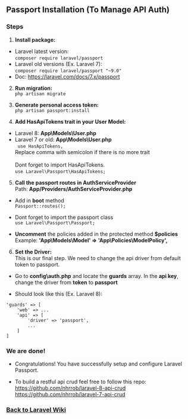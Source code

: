 ## Passport Installation (To Manage API Auth)

### Steps
1. **Install package:** 
- Laravel latest version: <br>
``` composer require laravel/passport ```
- Laravel old versions (Ex. Laravel 7): <br> 
``` composer require laravel/passport "~9.0" ```
- Doc: https://laravel.com/docs/7.x/passport 

2. **Run migration:** <br>
``` php artisan migrate ```

3. **Generate personal access token:** <br>
``` php artisan passport:install ```

4. **Add HasApiTokens trait in your User Model:**
- Laravel 8: **App\Models\User.php**
- Laravel 7 or old: **App\Models\User.php**<br>
``` use HasApiTokens,```<br> 
Replace comma with semicolon if there is no more trait <br><br> 
Dont forget to import HasApiTokens. <br> 
``` use Laravel\Passport\HasApiTokens; ```

5. **Call the passport routes in AuthServiceProvider** <br>
Path: **App/Providers/AuthServiceProvider.php**<br>
- Add in **boot** method <br>
``` Passport::routes(); ```

- Dont forget to import the passport class <br>
``` use Laravel\Passport\Passport; ```

- **Uncomment** the policies added in the protected method **$policies** <br>
Example: **'App\Models\Model' => 'App\Policies\ModelPolicy',**

6. **Set the Driver:** <br>
This is our final step. We need to change the api driver from default token to passport.<br>
- Go to **config\auth.php** and locate the **guards** array. In the **api key**, change the driver from **token** to **passport** <br>

- Should look like this (Ex. Laravel 8):
```
'guards' => [
    'web' => ...
    'api' => [
        'driver' => 'passport',
        ...
    ]
]
```


### We are done!

- Congratulations! You have successfully setup and configure Laravel Passport. <br>

- To build a restful api crud feel free to follow this repo: <br>
<a href="https://github.com/nhrrob/laravel-8-api-crud">https://github.com/nhrrob/laravel-8-api-crud </a> <br>
<a href="https://github.com/nhrrob/laravel-7-api-crud">https://github.com/nhrrob/laravel-7-api-crud</a>


### <a href='https://github.com/nhrrob/laravelwiki'>Back to Laravel Wiki</a>